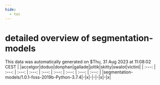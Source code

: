 ```yaml
---
hide:
  - toc
---
```


detailed overview of segmentation-models
========================================


This data was automatically generated on $Thu, 31 Aug 2023 at 11:08:02 CEST
| |accelgor|doduo|donphan|gallade|joltik|skitty|swalot|victini|
| :---: | :---: | :---: | :---: | :---: | :---: | :---: | :---: | :---: |
|segmentation-models/1.0.1-foss-2019b-Python-3.7.4|-|x|-|-|-|x|-|x|

